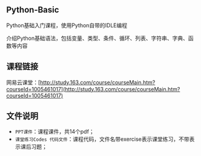 ## Python-Basic

Python基础入门课程，使用Python自带的IDLE编程

介绍Python基础语法，包括变量、类型、条件、循环、列表、字符串、字典、函数等内容

## 课程链接

网易云课堂：[http://study.163.com/course/courseMain.htm?courseId=1005461017](http://study.163.com/course/courseMain.htm?courseId=1005461017)

## 文件说明

- `PPT课件`：课程课件，共14个pdf；
- `课堂练习Codes 代码文件`：课程代码，文件名带exercise表示课堂练习，不带表示课后习题；
